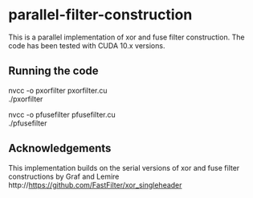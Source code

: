 # parallel-filter-construction
This is a parallel implementation of xor and fuse filter construction. The code has been tested with CUDA 10.x versions.

## Running the code 
nvcc -o pxorfilter pxorfilter.cu <br/>
./pxorfilter

nvcc -o pfusefilter pfusefilter.cu <br/>
./pfusefilter

## Acknowledgements
This implementation builds on the serial versions of xor and fuse filter constructions by Graf and Lemire http://https://github.com/FastFilter/xor_singleheader

